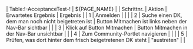 | Table:!-AcceptanceTest-! | ${PAGE_NAME} |
| Schrittnr. | Aktion | Erwartetes Ergebnis | Ergebnis |
| 1 | Anmelden | | |
| 2 | Suche einen DK, dem man noch nicht beigetreten ist | Button Mitmachen ist links neben der Nav-Bar sichtbar | |
| 3 | Klick auf Button Mitmachen | Button Mitmachen in der Nav-Bar unsichtbar | |
| 4 | Zum Community-Portlet navigieren | | |
| 5 | Prüfen, was dort hinter dem frisch beigetretenen DK steht | "austreten" | |
